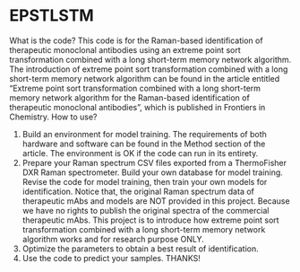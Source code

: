 # EPSTLSTM
What is the code?
This code is for the Raman-based identification of therapeutic monoclonal antibodies using an extreme point sort transformation combined with a long short-term memory network algorithm. The introduction of extreme point sort transformation combined with a long short-term memory network algorithm can be found in the article entitled “Extreme point sort transformation combined with a long short-term memory network algorithm for the Raman-based identification of therapeutic monoclonal antibodies”, which is published in Frontiers in Chemistry.
How to use?
1.	Build an environment for model training. The requirements of both hardware and software can be found in the Method section of the article. The environment is OK if the code can run in its entirety.
2.	Prepare your Raman spectrum CSV files exported from a ThermoFisher DXR Raman spectrometer. Build your own database for model training. Revise the code for model training, then train your own models for identification. Notice that, the original Raman spectrum data of therapeutic mAbs and models are NOT provided in this project. Because we have no rights to publish the original spectra of the commercial therapeutic mAbs. This project is to introduce how extreme point sort transformation combined with a long short-term memory network algorithm works and for research purpose ONLY. 
3.	Optimize the parameters to obtain a best result of identification.
4.	Use the code to predict your samples.
THANKS!
